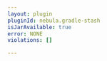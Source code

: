 ```yaml
---
layout: plugin
pluginId: nebula.gradle-stash
isJarAvailable: true
error: NONE
violations: []

---
```

